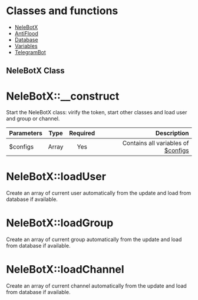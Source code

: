 # Classes and functions

- [NeleBotX](#NeleBotX)
- [AntiFlood](#AntiFlood)
- [Database](#Database)
- [Variables](#Variables)
- [TelegramBot](#TelegramBot)

## NeleBotX Class

# NeleBotX::__construct

Start the NeleBotX class: virify the token, start other classes and load user and group or channel.

| Parameters    | Type          | Required  | Description |
| ------------- |:-------------:| :-------------: | -------:|
| $configs      | Array | Yes | Contains all variables of [$configs](./variables#configs)

# NeleBotX::loadUser

Create an array of current user automatically from the update and load from database if available.

# NeleBotX::loadGroup

Create an array of current group automatically from the update and load from database if available.

# NeleBotX::loadChannel

Create an array of current channel automatically from the update and load from database if available.
